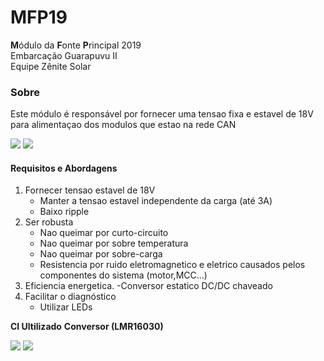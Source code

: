 # MFP19
**M**ódulo da **F**onte **P**rincipal 2019  
Embarcação Guarapuvu II  
Equipe Zênite Solar  

### Sobre

Este módulo é responsável por fornecer uma tensao fixa e estavel de 18V para alimentaçao dos modulos que estao na rede CAN

![](https://github.com/ZeniteSolar/MFP19/blob/master/IMG/3DDOWN.png?raw=true)
![](https://github.com/ZeniteSolar/MFP19/blob/master/IMG/3DUP.png)


#### Requisitos e Abordagens
1. Fornecer tensao estavel de 18V 
    - Manter a tensao estavel independente da carga (até 3A)
    - Baixo ripple
2. Ser robusta
    - Nao queimar por curto-circuito
    - Nao queimar por sobre temperatura
    - Nao queimar por sobre-carga
    - Resistencia por ruido eletromagnetico e eletrico causados pelos componentes do sistema (motor,MCC...)
3. Eficiencia energetica.
    -Conversor estatico DC/DC chaveado
4. Facilitar o diagnóstico
    - Utilizar LEDs
    
**CI Ultilizado**
**Conversor (LMR16030)**

![](https://github.com/ZeniteSolar/MFP19/blob/master/%20datasheet%20(Rev%20A)%20-%20lmr16030%20pdf(1).png?raw=true)
![](https://github.com/ZeniteSolar/MFP19/blob/master/%20datasheet%20(Rev%20A)%20-%20lmr16030%20pdf.png?raw=true)



